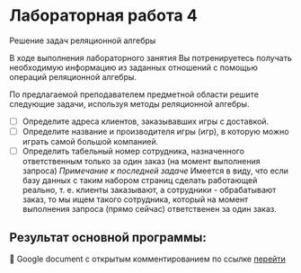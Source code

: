 # Лабораторная работа 4
Решение задач реляционной алгебры

В ходе выполнения лабораторного занятия Вы потренируетесь получать необходимую информацию
из заданных отношений с помощью операций реляционной алгебры.

По предлагаемой преподавателем предметной области решите следующие задачи, используя методы
реляционной алгебры.

- [ ] Определите адреса клиентов, заказывавших игры с доставкой.
- [ ] Определите название и производителя игры (игр), в которую можно играть самой большой компанией.
- [ ]  Определить табельный номер сотрудника, назначенного ответственным только за один заказ
(на момент выполнения запроса)
*Примечание к последней задаче*
Имеется в виду, что если базу данных с таким набором страниц сделать работающей реально, т. е. клиенты заказывают, а сотрудники - обрабатывают заказ, то мы ищем такого сотрудника, который на момент выполнения запроса (прямо сейчас) ответственен за один заказ.

## Результат основной программы:
:small_orange_diamond: Google document с открытым комментированием по ссылке  [перейти](https://docs.google.com/document/d/1TxGTTwYgiVvgQe7OeQvCvrU9DG0t96JX5dGwhX8vRcE/edit?tab=t.0)
